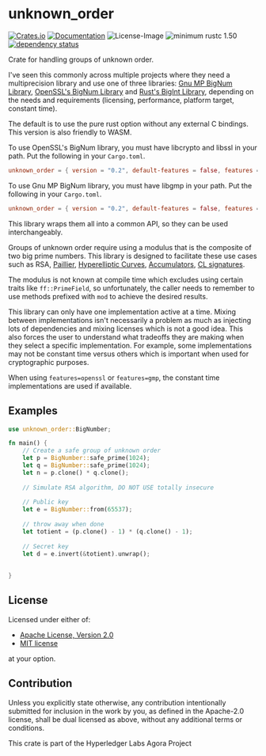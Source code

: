 # unknown_order 
[![Crates.io](https://img.shields.io/crates/v/unknown_order.svg)](https://crates.io/crates/unknown_order)
[![Documentation](https://docs.rs/unknown_order/badge.svg)](https://docs.rs/unknown_order)
![License-Image](https://img.shields.io/badge/License-Apache%202.0/MIT-green.svg)
![minimum rustc 1.50](https://img.shields.io/badge/rustc-1.50+-blue.svg)
[![dependency status](https://deps.rs/repo/github/mikelodder7/unknown_order/status.svg)](https://deps.rs/repo/github/mikelodder7/unknown_order)

Crate for handling groups of unknown order.

I've seen this commonly across multiple projects where they need a multiprecision library
and use one of three libraries: [Gnu MP BigNum Library](https://gmplib.org/), [OpenSSL's BigNum Library](https://www.openssl.org/docs/man1.0.2/man3/bn.html)
and [Rust's BigInt Library](https://crates.io/crates/num-bigint), depending on the needs and requirements (licensing, performance, platform target, constant time).

The default is to use the pure rust option without any external C bindings. This version is also
friendly to WASM.

To use OpenSSL's BigNum library, you must have libcrypto and libssl in your path.
Put the following in your `Cargo.toml`.

```toml
unknown_order = { version = "0.2", default-features = false, features = ["openssl"] }
```

To use Gnu MP BigNum library, you must have libgmp in your path.
Put the following in your `Cargo.toml`.

```toml
unknown_order = { version = "0.2", default-features = false, features = ["gmp"] }
```

This library wraps them all into a common API, so they can be used interchangeably.

Groups of unknown order require using a modulus that is the composite of two big prime numbers. This
library is designed to facilitate these use cases such as RSA, [Paillier](https://link.springer.com/content/pdf/10.1007%2F3-540-48910-X_16.pdf), [Hyperelliptic Curves](https://eprint.iacr.org/2020/196),
[Accumulators](https://eprint.iacr.org/2018/1188), [CL signatures](http://cs.brown.edu/people/alysyans/papers/camlys02b.pdf).

The modulus is not known at compile time which excludes using certain traits like `ff::PrimeField`, so
unfortunately, the caller needs to remember to use methods prefixed with `mod` to achieve the desired results.

This library can only have one implementation active at a time. Mixing between implementations isn't necessarily a
problem as much as injecting lots of dependencies and mixing licenses which is not a good idea. 
This also forces the user to understand what tradeoffs they are making when they select a specific implementation.
For example, some implementations may not be constant time versus others which is important when used for cryptographic purposes.

When using `features=openssl` or `features=gmp`, the constant time implementations are used if available.

## Examples

```rust
use unknown_order::BigNumber;

fn main() {
    // Create a safe group of unknown order
    let p = BigNumber::safe_prime(1024);
    let q = BigNumber::safe_prime(1024);
    let n = p.clone() * q.clone();
    
    // Simulate RSA algorithm, DO NOT USE totally insecure
    
    // Public key
    let e = BigNumber::from(65537);
    
    // throw away when done
    let totient = (p.clone() - 1) * (q.clone() - 1);
    
    // Secret key
    let d = e.invert(&totient).unwrap();
    
    
}
```

## License

Licensed under either of:

 * [Apache License, Version 2.0](http://www.apache.org/licenses/LICENSE-2.0)
 * [MIT license](http://opensource.org/licenses/MIT)

at your option.

## Contribution

Unless you explicitly state otherwise, any contribution intentionally submitted
for inclusion in the work by you, as defined in the Apache-2.0 license, shall be
dual licensed as above, without any additional terms or conditions.

This crate is part of the Hyperledger Labs Agora Project


